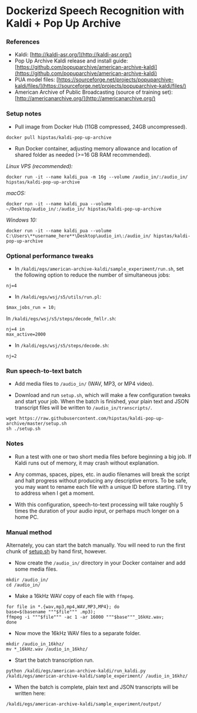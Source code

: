 # Dockerizd Speech Recognition with Kaldi + Pop Up Archive

### References

  - Kaldi: [http://kaldi-asr.org/](http://kaldi-asr.org/)
  - Pop Up Archive Kaldi release and install guide: [https://github.com/popuparchive/american-archive-kaldi](https://github.com/popuparchive/american-archive-kaldi)
  - PUA model files: [https://sourceforge.net/projects/popuparchive-kaldi/files/](https://sourceforge.net/projects/popuparchive-kaldi/files/)
  - American Archive of Public Broadcasting (source of training set): [http://americanarchive.org/](http://americanarchive.org/)

### Setup notes

- Pull image from Docker Hub (11GB compressed, 24GB uncompressed).

```
docker pull hipstas/kaldi-pop-up-archive
```

- Run Docker container, adjusting memory allowance and location of shared folder as needed (>=16 GB RAM recommended).

*Linux VPS (recommended):*

```
docker run -it --name kaldi_pua -m 16g --volume /audio_in/:/audio_in/ hipstas/kaldi-pop-up-archive
```

*macOS:*

```
docker run -it --name kaldi_pua --volume ~/Desktop/audio_in/:/audio_in/ hipstas/kaldi-pop-up-archive
```

*Windows 10:*

```
docker run -it --name kaldi_pua --volume C:\Users\**username_here**\Desktop\audio_in\:/audio_in/ hipstas/kaldi-pop-up-archive
```


### Optional performance tweaks

- In `/kaldi/egs/american-archive-kaldi/sample_experiment/run.sh`, set the following option to reduce the number of simultaneous jobs:

```
nj=4
```

- In `/kaldi/egs/wsj/s5/utils/run.pl`:

```
$max_jobs_run = 10;
```

In `/kaldi/egs/wsj/s5/steps/decode_fmllr.sh`:

<!--
`/kaldi/egs/wsj/s5/steps/tandem/decode_fmllr.sh`
-->

```
nj=4 in
max_active=2000
```

- In `/kaldi/egs/wsj/s5/steps/decode.sh`:

```
nj=2
```


### Run speech-to-text batch

- Add media files to `/audio_in/` (WAV, MP3, or MP4 video).

- Download and run `setup.sh`, which will make a few configuration tweaks and start your job. When the batch is finished, your plain text and JSON transcript files will be written to `/audio_in/transcripts/`.

```
wget https://raw.githubusercontent.com/hipstas/kaldi-pop-up-archive/master/setup.sh
sh ./setup.sh
```


### Notes

- Run a test with one or two short media files before beginning a big job. If Kaldi runs out of memory, it may crash without explanation.

- Any commas, spaces, pipes, etc. in audio filenames will break the script and halt progress without producing any descriptive errors. To be safe, you may want to rename each file with a unique ID before starting. I'll try to address when I get a moment.

- With this configuration, speech-to-text processing will take roughly 5 times the duration of your audio input, or perhaps much longer on a home PC.




### Manual method

Alternately, you can start the batch manually. You will need to run the first chunk of [setup.sh](https://github.com/hipstas/kaldi-pop-up-archive/blob/master/setup.sh) by hand first, however.

- Now create the `/audio_in/` directory in your Docker container and add some media files.

```
mkdir /audio_in/
cd /audio_in/
```

- Make a 16kHz WAV copy of each file with `ffmpeg`.

```
for file in *.{wav,mp3,mp4,WAV,MP3,MP4}; do
base=$(basename """$file""" .mp3);
ffmpeg -i """$file""" -ac 1 -ar 16000 """$base"""_16kHz.wav;
done
```

- Now move the 16kHz WAV files to a separate folder.

```
mkdir /audio_in_16khz/
mv *_16kHz.wav /audio_in_16khz/
```

- Start the batch transcription run.

```
python /kaldi/egs/american-archive-kaldi/run_kaldi.py /kaldi/egs/american-archive-kaldi/sample_experiment/ /audio_in_16khz/
```

- When the batch is complete, plain text and JSON transcripts will be written here:

```
/kaldi/egs/american-archive-kaldi/sample_experiment/output/
```


